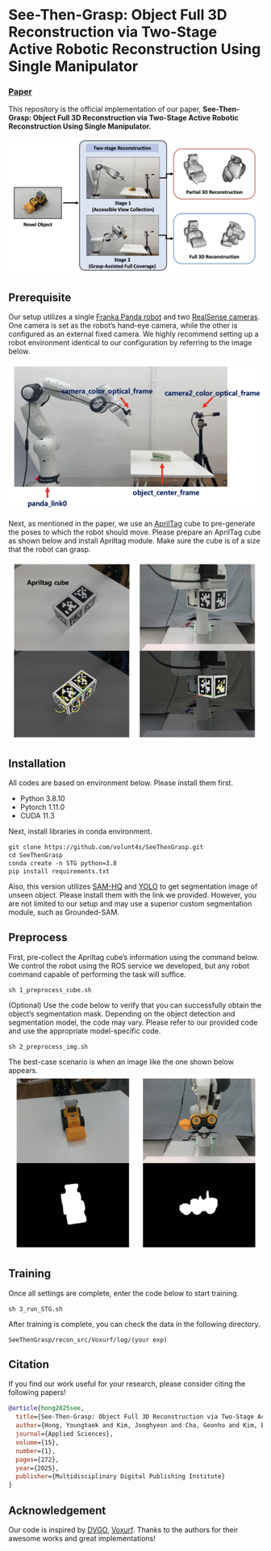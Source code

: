 # **See-Then-Grasp: Object Full 3D Reconstruction via Two-Stage Active Robotic Reconstruction Using Single Manipulator**

### [Paper](https://www.mdpi.com/2076-3417/15/1/272)

This repository is the official implementation of our paper, **See-Then-Grasp: Object Full 3D Reconstruction via Two-Stage Active Robotic Reconstruction Using Single Manipulator.**

<img src='./asset/teaser.png'>

## Prerequisite
Our setup utilizes a single [Franka Panda robot](https://github.com/moveit/panda_moveit_config) and two [RealSense cameras](https://github.com/IntelRealSense/realsense-ros). One camera is set as the robot’s hand-eye camera, while the other is configured as an external fixed camera. We  highly recommend setting up a robot environment identical to our configuration by referring to the image below.

<img src='./asset/robot_configuration.png'>

Next, as mentioned in the paper, we use an [AprilTag](https://github.com/AprilRobotics/apriltag) cube to pre-generate the poses to which the robot should move. Please prepare an AprilTag cube as shown below and install Apriltag module. Make sure the cube is of a size that the robot can grasp.

<img src='./asset/apriltag_cube.png'>

## Installation
All codes are based on environment below. Please install them first.
- Python 3.8.10
- Pytorch 1.11.0
- CUDA 11.3

Next, install libraries in conda environment.

```
git clone https://github.com/volunt4s/SeeThenGrasp.git
cd SeeThenGrasp
conda create -n STG python=3.8
pip install requirements.txt
```

Also, this version utilizes [SAM-HQ](https://github.com/SysCV/sam-hq) and [YOLO](https://github.com/ultralytics/ultralytics) to get segmentation image of unseen object. Please install them with the link we provided. However, you are not limited to our setup and may use a superior custom segmentation module, such as Grounded-SAM.

## Preprocess
First, pre-collect the Apriltag cube’s information using the command below. We control the robot using the ROS service we developed, but any robot command capable of performing the task will suffice.
```
sh 1_preprocess_cube.sh
```

(Optional) Use the code below to verify that you can successfully obtain the object’s segmentation mask. Depending on the object detection and segmentation model, the code may vary. Please refer to our provided code and use the appropriate model-specific code.
```
sh 2_preprocess_img.sh
```
The best-case scenario is when an image like the one shown below appears.
<img src='./asset/masked_image.png'>

## Training
Once all settings are complete, enter the code below to start training.
```
sh 3_run_STG.sh
```
After training is complete, you can check the data in the following directory.

```
SeeThenGrasp/recon_src/Voxurf/log/(your exp)
```

## Citation
If you find our work useful for your research, please consider citing the following papers!
```bibtex
@article{hong2025see,
  title={See-Then-Grasp: Object Full 3D Reconstruction via Two-Stage Active Robotic Reconstruction Using Single Manipulator},
  author={Hong, Youngtaek and Kim, Jonghyeon and Cha, Geonho and Kim, Eunwoo and Lee, Kyungjae},
  journal={Applied Sciences},
  volume={15},
  number={1},
  pages={272},
  year={2025},
  publisher={Multidisciplinary Digital Publishing Institute}
}
```

## Acknowledgement
Our code is inspired by [DVGO](https://github.com/sunset1995/DirectVoxGO), [Voxurf](https://github.com/wutong16/Voxurf). Thanks to the authors for their awesome works and great implementations!